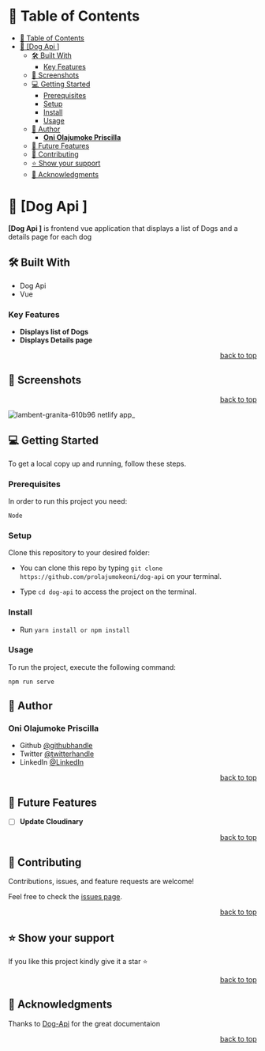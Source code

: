 <a name="readme-top"></a>

# 📗 Table of Contents

- [📗 Table of Contents](#-table-of-contents)
- [📖 \[Dog Api \] ](#-dog-api--)
	- [🛠 Built With ](#-built-with-)
		- [Key Features ](#key-features-)
	- [🎥 Screenshots ](#-screenshots-)
	- [💻 Getting Started ](#-getting-started-)
		- [Prerequisites](#prerequisites)
		- [Setup](#setup)
		- [Install](#install)
		- [Usage](#usage)
	- [👥 Author ](#-author-)
		- [**Oni Olajumoke Priscilla**](#oni-olajumoke-priscilla)
	- [🔭 Future Features ](#-future-features-)
	- [🤝 Contributing ](#-contributing-)
	- [⭐️ Show your support ](#️-show-your-support-)
	- [🙏 Acknowledgments ](#-acknowledgments-)

<!-- PROJECT DESCRIPTION -->

# 📖 [Dog Api ] <a name="about-project"></a>
 
**[Dog Api ]** is frontend vue  application that displays a list of Dogs and a details page for each dog
## 🛠 Built With <a name="built-with"></a>

- Dog Api
- Vue



<!-- Features -->

### Key Features <a name="key-features"></a>
 

- **Displays list of Dogs** 
- **Displays Details page** 

<p align="right"><a href="#readme-top">back to top</a></p>
 
 
  
## 🎥 Screenshots <a name="screenshot"></a>
<p align="right"><a href="#readme-top">back to top</a></p>

![lambent-granita-610b96 netlify app_](https://github.com/prolajumokeoni/dog-api/assets/69638013/9042d9ac-f8f5-41bd-a49c-da1593c518db)


 


<!-- GETTING STARTED -->

## 💻 Getting Started <a name="getting-started"></a>
 

To get a local copy up and running, follow these steps.

### Prerequisites

In order to run this project you need:

`Node` 

### Setup

Clone this repository to your desired folder:

- You can clone this repo by typing `git clone https://github.com/prolajumokeoni/dog-api` on your terminal.

- Type `cd dog-api` to access the project on the terminal.

### Install



- Run `yarn install or npm install`
 
### Usage

To run the project, execute the following command:
 
` npm run serve `

 

## 👥 Author <a name="authors"></a>
 

### **Oni Olajumoke Priscilla**

- Github [@githubhandle](https://github.com/prolajumokeoni)
- Twitter [@twitterhandle](https://twitter.com/prolajumokeoni)
- LinkedIn [@LinkedIn](https://www.linkedin.com/in/prolajumokeoni)

<p align="right"><a href="#readme-top">back to top</a></p>

<!-- FUTURE FEATURES -->

## 🔭 Future Features <a name="future-features"></a>
 

- [ ] **Update Cloudinary**

<p align="right"><a href="#readme-top">back to top</a></p>

<!-- CONTRIBUTING -->

## 🤝 Contributing <a name="contributing"></a>

Contributions, issues, and feature requests are welcome!

Feel free to check the [issues page](../../issues/).

<p align="right"><a href="#readme-top">back to top</a></p>

<!-- SUPPORT -->

## ⭐️ Show your support <a name="support"></a> 

If you like this project kindly give it a star ⭐️

<p align="right"><a href="#readme-top">back to top</a></p>

<!-- ACKNOWLEDGEMENTS -->

## 🙏 Acknowledgments <a name="acknowledgements"></a>
 
 Thanks to [Dog-Api](https://dog.ceo/dog-api/) for the great documentaion


<p align="right"><a href="#readme-top">back to top</a></p>

 